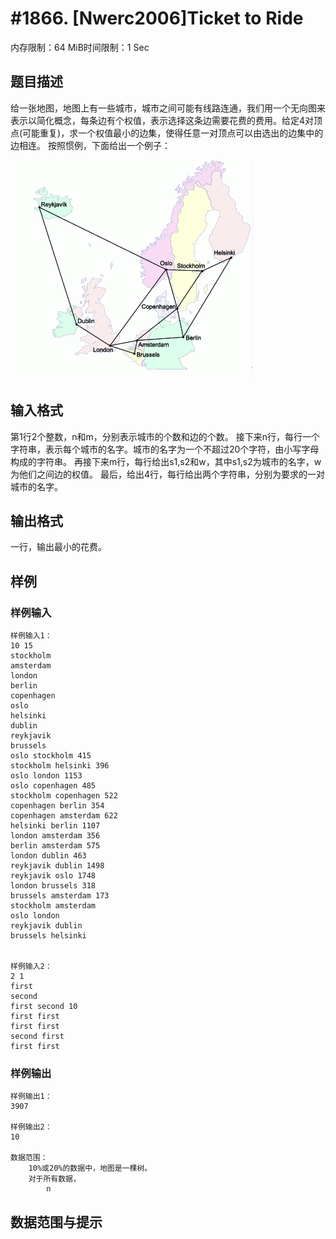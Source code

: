 # #1866. [Nwerc2006]Ticket to Ride

内存限制：64 MiB时间限制：1 Sec

## 题目描述

给一张地图，地图上有一些城市，城市之间可能有线路连通，我们用一个无向图来表示以简化概念，每条边有个权值，表示选择这条边需要花费的费用。给定4对顶点(可能重复)，求一个权值最小的边集，使得任意一对顶点可以由选出的边集中的边相连。
按照惯例，下面给出一个例子：
 
![](images/1866.jpg)

## 输入格式

第1行2个整数，n和m，分别表示城市的个数和边的个数。
接下来n行，每行一个字符串，表示每个城市的名字。城市的名字为一个不超过20个字符，由小写字母构成的字符串。
再接下来m行，每行给出s1,s2和w，其中s1,s2为城市的名字，w为他们之间边的权值。
最后，给出4行，每行给出两个字符串，分别为要求的一对城市的名字。

## 输出格式

一行，输出最小的花费。


## 样例

### 样例输入

    
    样例输入1：
    10 15
    stockholm
    amsterdam
    london
    berlin
    copenhagen
    oslo
    helsinki
    dublin
    reykjavik
    brussels
    oslo stockholm 415
    stockholm helsinki 396
    oslo london 1153
    oslo copenhagen 485
    stockholm copenhagen 522
    copenhagen berlin 354
    copenhagen amsterdam 622
    helsinki berlin 1107
    london amsterdam 356
    berlin amsterdam 575
    london dublin 463
    reykjavik dublin 1498
    reykjavik oslo 1748
    london brussels 318
    brussels amsterdam 173
    stockholm amsterdam
    oslo london
    reykjavik dublin
    brussels helsinki
    
    
    样例输入2：
    2 1
    first
    second
    first second 10
    first first
    first first
    second first
    first first
    
    
    

### 样例输出

    
    样例输出1：
    3907
    
    样例输出2：
    10
    
    数据范围：
    	10%或20%的数据中，地图是一棵树。
    	对于所有数据，
    		n
    

## 数据范围与提示
